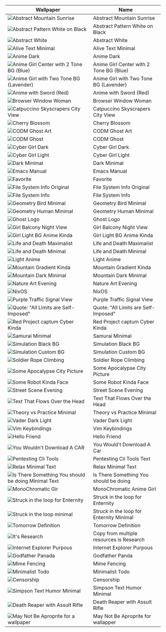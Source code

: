 | Wallpaper | Name |
| --- | --- |
| ![Abstract Mountain Sunrise](abstract_moutain_sunrise.jpg) | Abstract Mountain Sunrise |
| ![Abstract Pattern White on Black](abstract_pattern_white_on_black.png) | Abstract Pattern White on Black |
| ![Abstract White](abstract_white.png) | Abstract White |
| ![Alive Text Minimal](alive_text_minimal.png) | Alive Text Minimal |
| ![Anime Dark](anime_dark.png) | Anime Dark |
| ![Anime Girl Center with 2 Tone BG (Blue)](anime_girl_center_with_2_tone_bg_blue.png) | Anime Girl Center with 2 Tone BG (Blue) |
| ![Anime Girl with Two Tone BG (Lavender)](anime_girl_with_two_tone_bg_lavander.png) | Anime Girl with Two Tone BG (Lavender) |
| ![Anime with Sword (Red)](anime_with_sword_red.png) | Anime with Sword (Red) |
| ![Browser Window Woman](browser_window_woman.png) | Browser Window Woman |
| ![Catpuccino Skyscrapers City View](catpuccin_skeyscrapers_city_view.png) | Catpuccino Skyscrapers City View |
| ![Cherry Blossom](cherryblossom.jpg) | Cherry Blossom |
| ![CODM Ghost Art](codm_ghost_art.png) | CODM Ghost Art |
| ![CODM Ghost](codm_ghost.png) | CODM Ghost |
| ![Cyber Girl Dark](cyber-girl-dark.png) | Cyber Girl Dark |
| ![Cyber Girl Light](cyber-girl-light.png) | Cyber Girl Light |
| ![Dark Minimal](dark_minimal.png) | Dark Minimal |
| ![Emacs Manual](emacs_manual.png) | Emacs Manual |
| ![Favorite](fav.png) | Favorite |
| ![File System Info Original](fs_info_original.png) | File System Info Original |
| ![File System Info](fs_info.png) | File System Info |
| ![Geometry Bird Minimal](geometry_bird_minimal.png) | Geometry Bird Minimal |
| ![Geometry Human Minimal](geometry_human_minimal.png) | Geometry Human Minimal |
| ![Ghost Logo](ghostLogo.png) | Ghost Logo |
| ![Girl Balcony Night View](girl_balcony_night_view.png) | Girl Balcony Night View |
| ![Girl Light BG Anime Kinda](girl_light_bg_anime_kidna.png) | Girl Light BG Anime Kinda |
| ![Life and Death Maximalist](life_and_death_maximalist.png) | Life and Death Maximalist |
| ![Life and Death Minimal](life_death_Minimaml.png) | Life and Death Minimal |
| ![Light Anime](light_anime.png) | Light Anime |
| ![Mountain Gradient Kinda](moutian_gradient_kinda.png) | Mountain Gradient Kinda |
| ![Mountain Dark Minimal](moutniai_dark_minimal.jpg) | Mountain Dark Minimal |
| ![Nature Art Evening](nature_art_evening.png) | Nature Art Evening |
| ![NixOS](nixos.png) | NixOS |
| ![Purple Traffic Signal View](purple_traffic_signal_view.jpg) | Purple Traffic Signal View |
| ![Quote: "All Limits are Self-Imposed"](quote_all_limits_are_self_imposed.png) | Quote: "All Limits are Self-Imposed" |
| ![Red Project captum Cyber Kinda](red_project_captum_cyber_kidna.png) | Red Project captum Cyber Kinda |
| ![Samurai Minimal](samurai_minimal.jpg) | Samurai Minimal |
| ![Simulation Black BG](simulation_black_bg.png) | Simulation Black BG |
| ![Simulation Custom BG](simulation_custom_bg.png) | Simulation Custom BG |
| ![Soldier Rope Climbing](soldier_rope_climbing.png) | Soldier Rope Climbing |
| ![Some Apocalypse City Picture](some_apocolype_city_picture.png) | Some Apocalypse City Picture |
| ![Some Robot Kinda Face](some_robot_kinda_face.png) | Some Robot Kinda Face |
| ![Street Scene Evening](stree_scence_evening.png) | Street Scene Evening |
| ![Text That Flows Over the Head](text_that_flow_over_the_head.png) | Text That Flows Over the Head |
| ![Theory vs Practice Minimal](theory_vs_practice_minimal.png) | Theory vs Practice Minimal |
| ![Vader Dark Light](vader_dark_light.jpg) | Vader Dark Light |
| ![Vim Keybindings](vim_keybindings.png) | Vim Keybindings |
|![Hello Friend](hello_friend.png) | Hello Friend | 
|![You Wouldn't Download A CAR](you_wouldn't_downlaod_a_car.png) | You Would't Download A Car |
|![Pentesting Cli Tools](pentesting_cli_tools_startup_text.png)|Pentesting Cli Tools Text|
|![Relax Minimal Text](relax_minimal_text.jpg)|Relax Minimal Text|
|![Is There Something You should be doing Minimal Text](is_there_something_you_should_be_doing_text_minimal.jpg)| Is There Something You should be doing|
|![MonoChromatic Gir](monochromatic_anime_girl.jpg)|MonoChromatic Anime Girl|
|![Struck in the loop for Enternity](struck_in_the_loop_for_eternity.png)|Struck in the loop for Enternity|
|![Struck in the loop minimal](struck_in_the_loop_minimal.png)|Struck in the loop for Enternity Minimal
|![Tomorrow Definition](tomorrow_meaning_minimal.png)|Tomorrow Definition|
|![It's Research](copy_from_another_quote_minimal.png)|Copy from multiple resources is Research|
|![Internet Explorer Purpous](internet_explorer_purpose.png)|Internet Explorer Purpous|
|![Godfather Panada](godfather_panda.png)|Godfather Panda|
|![Mime Fencing](mime_fencing.png.png)|Mime Fencing|
|![Minimalist Todo](minimalist_todo.png)|Minimalist Todo|
|![Censorship](wrost_part_of_cencorship.png)|Censorship|
|![Simpson Text Humor Minimal](simpson_text_humor_minimal.png)|Simpson Text Humor Minimal|
|![Death Reaper with Assult Rifle](death_reaper_with_assult_rifel.png)|Death Reaper with Assult Rifle|
|![May Not Be Aproprite for a wallpaper](may_not_be_aproprite.png)|May Not Be Aproprite for wallapper|